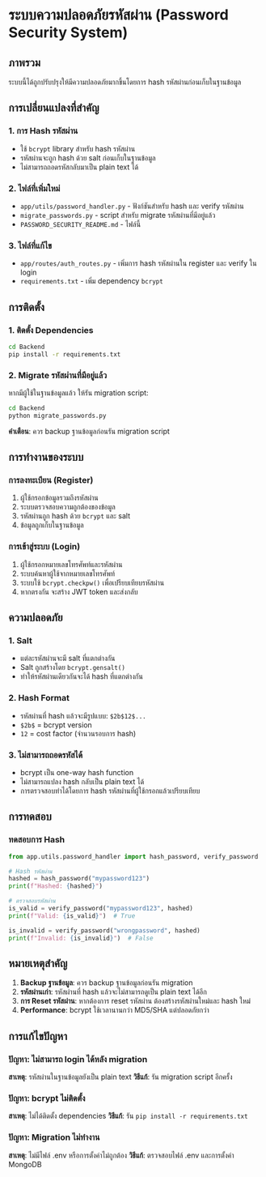 # ระบบความปลอดภัยรหัสผ่าน (Password Security System)

## ภาพรวม
ระบบนี้ได้ถูกปรับปรุงให้มีความปลอดภัยมากขึ้นโดยการ hash รหัสผ่านก่อนเก็บในฐานข้อมูล

## การเปลี่ยนแปลงที่สำคัญ

### 1. การ Hash รหัสผ่าน
- ใช้ `bcrypt` library สำหรับ hash รหัสผ่าน
- รหัสผ่านจะถูก hash ด้วย salt ก่อนเก็บในฐานข้อมูล
- ไม่สามารถถอดรหัสกลับมาเป็น plain text ได้

### 2. ไฟล์ที่เพิ่มใหม่
- `app/utils/password_handler.py` - ฟังก์ชันสำหรับ hash และ verify รหัสผ่าน
- `migrate_passwords.py` - script สำหรับ migrate รหัสผ่านที่มีอยู่แล้ว
- `PASSWORD_SECURITY_README.md` - ไฟล์นี้

### 3. ไฟล์ที่แก้ไข
- `app/routes/auth_routes.py` - เพิ่มการ hash รหัสผ่านใน register และ verify ใน login
- `requirements.txt` - เพิ่ม dependency `bcrypt`

## การติดตั้ง

### 1. ติดตั้ง Dependencies
```bash
cd Backend
pip install -r requirements.txt
```

### 2. Migrate รหัสผ่านที่มีอยู่แล้ว
หากมีผู้ใช้ในฐานข้อมูลแล้ว ให้รัน migration script:

```bash
cd Backend
python migrate_passwords.py
```

**คำเตือน**: ควร backup ฐานข้อมูลก่อนรัน migration script

## การทำงานของระบบ

### การลงทะเบียน (Register)
1. ผู้ใช้กรอกข้อมูลรวมถึงรหัสผ่าน
2. ระบบตรวจสอบความถูกต้องของข้อมูล
3. รหัสผ่านถูก hash ด้วย `bcrypt` และ salt
4. ข้อมูลถูกเก็บในฐานข้อมูล

### การเข้าสู่ระบบ (Login)
1. ผู้ใช้กรอกหมายเลขโทรศัพท์และรหัสผ่าน
2. ระบบค้นหาผู้ใช้จากหมายเลขโทรศัพท์
3. ระบบใช้ `bcrypt.checkpw()` เพื่อเปรียบเทียบรหัสผ่าน
4. หากตรงกัน จะสร้าง JWT token และส่งกลับ

## ความปลอดภัย

### 1. Salt
- แต่ละรหัสผ่านจะมี salt ที่แตกต่างกัน
- Salt ถูกสร้างโดย `bcrypt.gensalt()`
- ทำให้รหัสผ่านเดียวกันจะได้ hash ที่แตกต่างกัน

### 2. Hash Format
- รหัสผ่านที่ hash แล้วจะมีรูปแบบ: `$2b$12$...`
- `$2b$` = bcrypt version
- `12` = cost factor (จำนวนรอบการ hash)

### 3. ไม่สามารถถอดรหัสได้
- bcrypt เป็น one-way hash function
- ไม่สามารถแปลง hash กลับเป็น plain text ได้
- การตรวจสอบทำได้โดยการ hash รหัสผ่านที่ผู้ใช้กรอกแล้วเปรียบเทียบ

## การทดสอบ

### ทดสอบการ Hash
```python
from app.utils.password_handler import hash_password, verify_password

# Hash รหัสผ่าน
hashed = hash_password("mypassword123")
print(f"Hashed: {hashed}")

# ตรวจสอบรหัสผ่าน
is_valid = verify_password("mypassword123", hashed)
print(f"Valid: {is_valid}")  # True

is_invalid = verify_password("wrongpassword", hashed)
print(f"Invalid: {is_invalid}")  # False
```

## หมายเหตุสำคัญ

1. **Backup ฐานข้อมูล**: ควร backup ฐานข้อมูลก่อนรัน migration
2. **รหัสผ่านเก่า**: รหัสผ่านที่ hash แล้วจะไม่สามารถดูเป็น plain text ได้อีก
3. **การ Reset รหัสผ่าน**: หากต้องการ reset รหัสผ่าน ต้องสร้างรหัสผ่านใหม่และ hash ใหม่
4. **Performance**: bcrypt ใช้เวลานานกว่า MD5/SHA แต่ปลอดภัยกว่า

## การแก้ไขปัญหา

### ปัญหา: ไม่สามารถ login ได้หลัง migration
**สาเหตุ**: รหัสผ่านในฐานข้อมูลยังเป็น plain text
**วิธีแก้**: รัน migration script อีกครั้ง

### ปัญหา: bcrypt ไม่ติดตั้ง
**สาเหตุ**: ไม่ได้ติดตั้ง dependencies
**วิธีแก้**: รัน `pip install -r requirements.txt`

### ปัญหา: Migration ไม่ทำงาน
**สาเหตุ**: ไม่มีไฟล์ .env หรือการตั้งค่าไม่ถูกต้อง
**วิธีแก้**: ตรวจสอบไฟล์ .env และการตั้งค่า MongoDB 